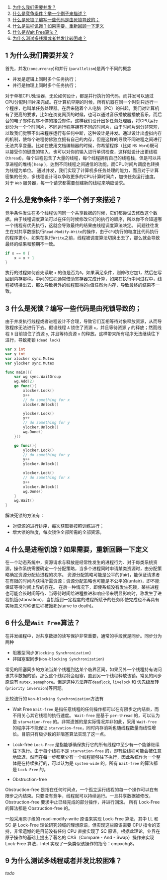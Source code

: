 1. [为什么我们需要并发？](#1-wei-shen-me-wo-men-xu-yao-bing-fa)
2. [什么是竞争条件？举一个例子来描述？](#2-shen-me-shi-jing-zheng-tiao-jian-ju-yi-ge-li-zi-lai-miao-shu)
3. [什么是死锁？编写一些代码是由死锁导致的；](#3-shen-me-shi-si-suo-bian-xie-yi-xie-dai-ma-shi-you-si-suo-dao-zhi-de)
4. [什么是进程饥饿？如果需要，重新回顾一下定义](#4-shen-me-shi-jin-cheng-jie-ru-guo-xu-yao-zhong-xin-hui-gu-yi-xia-ding-yi)
5. [什么是Wait Free算法？](#6-shen-me-shi-wait-free-suan-fa)
6. [为什么测试多线程或者并发比较困难？](#9-wei-shen-me-ce-shi-duo-xian-cheng-huo-zhe-bing-fa-bi-jiao-kun-nan)

## 1 为什么我们需要并发？

首先，并发(`concurrency`)和并行 (`parallelism`)是两个不同的概念

- 并发是逻辑上同时多个任务执行；
- 并行是物理上同时多个任务执行；

对于单核CPU处理器，无论如何设计，都是并行执行的代码，而并发可以通过CPU分配时间片来完成。在计算机早期的时候，所有机器在同一个时刻只运行一个程序，也叫单任务处理器。在后来随着个人电脑（PC）的兴起，我们对计算机有了更高的要求，比如在浏览网页的时候，也可以通过音乐播放器播放音乐，而后台的电子邮件程序不停的接受邮件。这样我们设计出多任务处理器，将CPU运行划分为一个个时间片，不同运行程序拥有不同的时间片，由于时间片划分非常短，以致我们觉察不出来程序运行有任何中断，这种设计是并发。通过设计出虚拟内存的机制，使每个进程仿佛独立拥有自己的内存，但是这样的导致不同进程之间进行无法共享变量。比如在使用文档编辑器的时候，你希望程序（比如 `MS Word`)既可以接受你的键盘的输入，也可以对你的输入进行单词检查，这样就设计出更线程(`thread`)，每个进程包含了大量的线程，每个线程拥有自己的线程栈，但是可以共享进程的堆栈( `heap` )，达到不同线程之间通信的功能，而CPU时间片调度也转换为线程为单位。
通过并发，我们实现了计算机多任务处理的能力，而且对于计算密集的任务，多线程设计可以争取更多的CPU计算时间片，加快任务运行速度。对于 `Web` 服务器，每一个请求都需要创建新的线程来响应请求。

## 2 什么是竞争条件？举一个例子来描述？

竞争条件发生在多个线程访问同一个共享数据的时候，它们都尝试去修改这个数据。由于线程调度算法可以在任何时候修改它们的执行的顺序，所以你不会知道哪一个线程有优先执行，这就会导致最终的结果由线程调度算法决定。
问题往往发生在对共享数据执行`Read-Modify-Write`的操作，由于`CPU`执行的粒度比代码执行的程序更小，如果在执行`Write`之前，线程被调度算法切换出去了，那么就会导致最终的结果和预期不一致。

```go
if x == 0 {
    x = x + 1
}
```

执行的过程如何首先读取 `x` 的值是否为`0`，如果满足条件，则修改它加1，然后在写回到内存那种。中间的过程通常借助寄存器完成计算，如果在执行中间过程中，线程被切换出去，那么导致另外的线程取得的`x`值任然为内存，导致最终的结果不一致。

## 3 什么是死锁？编写一些代码是由死锁导致的；

由于并发执行线程或者进程设计不合理，导致它们互相等待对象释放资源，从而导致程序无法进行下去。假设线程 `A` 锁住了资源 `x`，并且等待资源 `y`
的释放；然而线程 `B` 目前锁住了资源 `y`, 并且等待资源 `x` 的释放。这样带来所有程序无法继续往下进行，导致死锁 (`dead lock`)

```go
var x int
var y int
var xlocker sync.Mutex
var ylocker sync.Mutex

func main(){
    var wg sync.WaitGroup
    wg.Add(2)
    go func(){
        xlocker.Lock()
        x++
        // do something for x
        xlocker.Unlock()

        ylocker.Lock()
        y++
        // do something for y
        ylocker.Unlock()
        wg.Done()
    }()

    go func(){
        ylocker.Lock()
        // do something for y
        y++
        ylocker.Unlock()

        xlocker.Lock()
        // do something for x
        x++
        xlocker.Unlock()
        wg.Done()
    }
    wg.Wait()
}
```

解决死锁的方法有：

- 对资源的进行排序，每次获取锁按照训练进行；
- 增大锁的粒度，每次锁住全部所需的全部资源。

## 4 什么是进程饥饿？如果需要，重新回顾一下定义

在一个动态系统中，资源请求与释放是经常性发生的进程行为．对于每类系统资源，操作系统需要确定一个分配策略，当多个进程同时申请某类资源时，由分配策略确定资源分配给进程的次序。 资源分配策略可能是公平的(fair)，能保证请求者在有限的时间内获得所需资源；资源分配策略也可能是不公平的(unfair)，即不能保证等待时间上界的存在。 在后一种情况下，即使系统没有发生死锁，某些进程也可能会长时间等待．当等待时间给进程推进和响应带来明显影响时，称发生了进程饥饿(starvation)，当饥饿到一定程度的进程所赋予的任务即使完成也不再具有实际意义时称该进程被饿死(starve to death)。

## 6 什么是`Wait Free`算法？

在并发编程中，对共享数据的读写保护非常重要，通常的手段就是同步。同步分为两种

- 阻塞型同步(`Blocking Synchronization`)
- 非阻塞型同步(`Non-blocking Synchronization`)

常见的阻塞同步的方法当某个线程到达某个临界区间，如果另外一个线程持有访问该共享数据的锁，那么这个线程将会阻塞，直到另一个线程释放该锁。常见的同步原语有 `mutex`, `semaphore`。但是这种方法存在`deadlock`, `livelock` 和 优先级反转 (`priority inversion`)等问题。

比较流行的 `Non-blocking Synchronization`方法有

- Wait Free
`Wait-free` 是指任意线程的任何操作都可以在有限步之内结束，而不用关心其它线程的执行速度。 `Wait-free` 是基于 `per-thread` 的，可以认为是 `starvation-free` 的。非常遗憾的是实际情况并非如此，采用 `Wait-free` 的程序并不能保证 `starvation-free`，同时内存消耗也随线程数量而线性增长。目前只有极少数的非阻塞算法实现了这一点。

- Lock-free
`Lock-Free` 是指能够确保执行它的所有线程中至少有一个能够继续往下执行。由于每个线程不是 `starvation-free` 的，即有些线程可能会被任意地延迟，然而在每一步都至少有一个线程能够往下执行，因此系统作为一个整体是在持续执行的，可以认为是 `system-wide` 的。所有 `Wait-free` 的算法都是 `Lock-Free` 的。

- Obstruction-free

Obstruction-free 是指在任何时间点，一个孤立运行线程的每一个操作可以在有限步之内结束。只要没有竞争，线程就可以持续运行。一旦共享数据被修改，Obstruction-free 要求中止已经完成的部分操作，并进行回滚。 所有 Lock-Free 的算法都是 Obstruction-free 的。

一般采用原子级的 read-modify-write 原语来实现 Lock-Free 算法，其中 LL 和 SC 是 Lock-Free 理论研究领域的理想原语，但实现这些原语需要 CPU 指令的支持，非常遗憾的是目前没有任何 CPU 直接实现了 SC 原语。根据此理论，业界在原子操作的基础上提出了著名的 CAS（Compare - And - Swap）操作来实现 Lock-Free 算法，Intel 实现了一条类似该操作的指令：cmpxchg8。

## 9 为什么测试多线程或者并发比较困难？
*todo*
